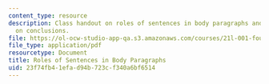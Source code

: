```yaml
---
content_type: resource
description: Class handout on roles of sentences in body paragraphs and a few words
  on conclusions.
file: https://ol-ocw-studio-app-qa.s3.amazonaws.com/courses/21l-001-foundations-of-western-culture-homer-to-dante-fall-2008/23f74fb41efad94b723cf340a6bf6514_body_para_concl.pdf
file_type: application/pdf
resourcetype: Document
title: Roles of Sentences in Body Paragraphs
uid: 23f74fb4-1efa-d94b-723c-f340a6bf6514
---
```

